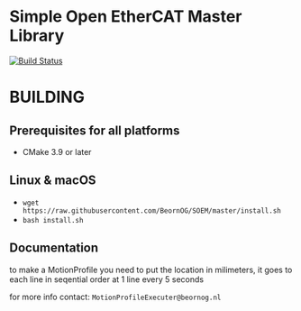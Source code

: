 # Simple Open EtherCAT Master Library
[![Build Status](https://github.com/OpenEtherCATsociety/SOEM/workflows/build/badge.svg?branch=master)](https://github.com/OpenEtherCATsociety/SOEM/actions?workflow=build)

BUILDING
========


Prerequisites for all platforms
-------------------------------

 * CMake 3.9 or later



Linux & macOS
--------------

   * `wget https://raw.githubusercontent.com/BeornOG/SOEM/master/install.sh`
   * `bash install.sh`


Documentation
-------------

to make a MotionProfile you need to put the location in milimeters, it goes to each line in seqential order at 1 line every 5 seconds


for more info contact:
`MotionProfileExecuter@beornog.nl`
